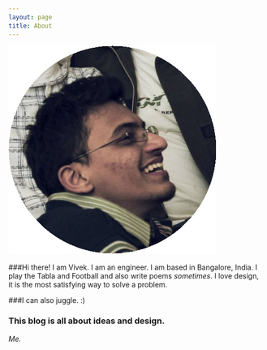 ```yaml
---
layout: page
title: About
---
```


![My helpful screenshot](/assets/me.jpg)

###Hi there! I am Vivek. I am an engineer. I am based in Bangalore, India. I play the Tabla and Football and also write poems _sometimes_. I love design, it is the most satisfying way to solve a problem. 

###I can also juggle. :)

### This blog is all about ideas and design.

_Me._
